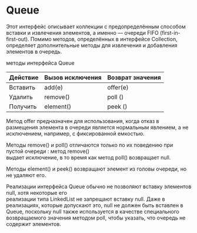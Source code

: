# Queue

Этот интерфейс описывает коллекции с предопределённым способом вставки и извлечения элементов, 
а именно — очереди FIFO (first-in-first-out). 
Помимо методов, определённых в интерфейсе Collection, определяет дополнительные методы 
для извлечения и добавления элементов в очередь.

методы интерфейса Queue

|Действие	|Вызов исключения	|Возврат значения |
|-----------|-------------------|-------------------|
|Вставить	|add(e)	|offer(e)|
|Удалить	|remove()	|poll ()|
|Получить	|element()|	peek ()|

Метод offer предназначен для использования, когда отказ в размещения элемента в очереди является 
нормальным явлением, а не исключением, например, с фиксированной емкостью.

Методы remove() и poll() отличаются только по их поведению при пустой очереди : метод remove()  
выдает исключение, в то время как метод poll() возвращает null.

Методы element() и peek() возвращают элемент из головы очереди, но не удаляют его.

Реализации интерфейса Queue обычно не позволяют вставку элементов null, хотя некоторые его  
реализации типа LinkedList не запрещают вставку null. Даже в реализациях, которые допускают это, 
null не должен быть вставлен в Queue, поскольку null также используется в качестве специального  
возвращаемого значения методом poll, чтобы указать, что очередь не содержит элементов.
